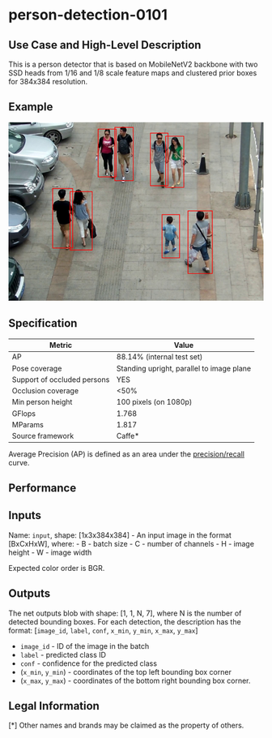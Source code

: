 # person-detection-0101

## Use Case and High-Level Description

This is a person detector that is based on MobileNetV2
backbone with two SSD heads from 1/16 and 1/8 scale feature maps and clustered
prior boxes for 384x384 resolution.

## Example

![](./person-detection-0101.png)

## Specification

| Metric                          | Value                                     |
|---------------------------------|-------------------------------------------|
| AP                              | 88.14% (internal test set)                |
| Pose coverage                   | Standing upright, parallel to image plane |
| Support of occluded persons     | YES                                       |
| Occlusion coverage              | <50%                                      |
| Min person height               | 100 pixels (on 1080p)                     |
| GFlops                          | 1.768                                     |
| MParams                         | 1.817                                     |
| Source framework                | Caffe*                                    |

Average Precision (AP) is defined as an area under
the [precision/recall](https://en.wikipedia.org/wiki/Precision_and_recall)
curve.

## Performance

## Inputs

Name: `input`, shape: [1x3x384x384] - An input image in the format [BxCxHxW],
   where:
    - B - batch size
    - C - number of channels
    - H - image height
    - W - image width

   Expected color order is BGR.

## Outputs

The net outputs blob with shape: [1, 1, N, 7], where N is the number of detected
bounding boxes. For each detection, the description has the format:
  [`image_id`, `label`, `conf`, `x_min`, `y_min`, `x_max`, `y_max`]
  - `image_id` - ID of the image in the batch
  - `label` - predicted class ID
  - `conf` - confidence for the predicted class
  - (`x_min`, `y_min`) - coordinates of the top left bounding box corner
  - (`x_max`, `y_max`) - coordinates of the bottom right bounding box corner.

## Legal Information
[*] Other names and brands may be claimed as the property of others.
